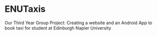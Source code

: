 ENUTaxis
========

Our Third Year Group Project: Creating a website and an Android App to book taxi for student at Edinburgh Napier University
